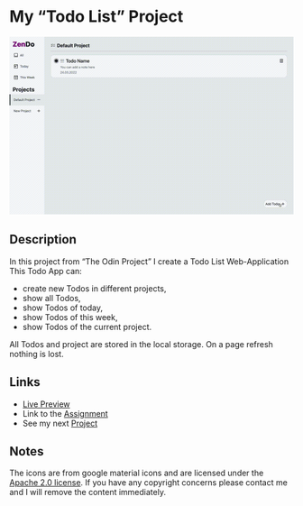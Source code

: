 # My “Todo List” Project
![preview gif](./media/prev.gif) 

## Description
In this project from “The Odin Project” I create a Todo List Web-Application <br>
This Todo App can:

- create new Todos in different projects,
- show all Todos,
- show Todos of today,
- show Todos of this week,
- show Todos of the current project.

All Todos and project are stored in the local storage.
On a page refresh nothing is lost.

## Links
- [Live Preview](https://tomsoerr.github.io/odin-todo-list/)
- Link to the [Assignment](https://www.theodinproject.com/lessons/node-path-javascript-todo-list)
- See my next [Project]()

## Notes
The icons are from google material icons and are licensed under the [Apache 2.0 license](https://www.apache.org/licenses/LICENSE-2.0.html).
If you have any copyright concerns please contact me and I will remove the content immediately.